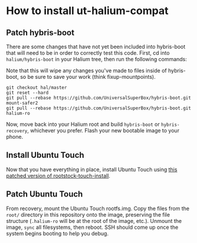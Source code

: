 # How to install ut-halium-compat

## Patch hybris-boot

There are some changes that have not yet been included into hybris-boot that will need to be in order to correctly test this code. First, cd into `halium/hybris-boot` in your Halium tree, then run the following commands:

Note that this will wipe any changes you've made to files inside of hybris-boot, so be sure to save your work (think fixup-mountpoints).

```
git checkout hal/master
git reset --hard
git pull --rebase https://github.com/UniversalSuperBox/hybris-boot.git mount-safer2
git pull --rebase https://github.com/UniversalSuperBox/hybris-boot.git halium-ro
```

Now, move back into your Halium root and build `hybris-boot` or `hybris-recovery`, whichever you prefer. Flash your new bootable image to your phone.

## Install Ubuntu Touch

Now that you have everything in place, install Ubuntu Touch using [this patched version of rootstock-touch-install](https://github.com/UniversalSuperBox/rootstock-ng/tree/xenial-initchange).

## Patch Ubuntu Touch

From recovery, mount the Ubuntu Touch rootfs.img. Copy the files from the `root/` directory in this repository onto the image, preserving the file structure (`.halium-ro` will be at the root of the image, etc.). Unmount the image, `sync` all filesystems, then reboot. SSH should come up once the system begins booting to help you debug.